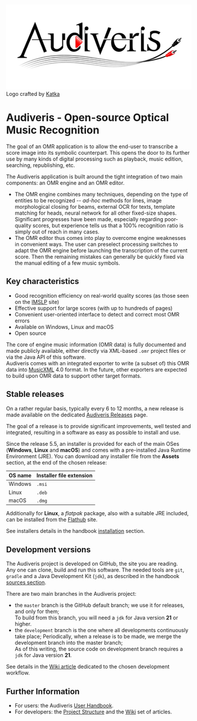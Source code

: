 ![](https://github.com/Audiveris/docs/blob/master/images/SplashLogo.png)
Logo crafted by [Katka](https://www.facebook.com/katkastreetart/)

# Audiveris - Open-source Optical Music Recognition

The goal of an OMR application is to allow the end-user to transcribe a score image into
its symbolic counterpart.
This opens the door to its further use by many kinds of digital processing such as
playback, music edition, searching, republishing, etc.

The Audiveris application is built around the tight integration of two main components:
an OMR engine and an OMR editor.
- The OMR engine combines many techniques, depending on the type of entities to be recognized
-- *ad-hoc* methods for lines, image morphological closing for beams, external OCR for texts,
template matching for heads, neural network for all other fixed-size shapes.   
Significant progresses have been made, especially regarding poor-quality scores,
but experience tells us that a 100% recognition ratio is simply out of reach in many cases.
- The OMR editor thus comes into play to overcome engine weaknesses in convenient ways.
The user can preselect processing switches to adapt the OMR engine before launching the
transcription of the current score.
Then the remaining mistakes can generally be quickly fixed
via the manual editing of a few music symbols.

## Key characteristics

* Good recognition efficiency on real-world quality scores (as those seen on the [IMSLP][imslp] site)
* Effective support for large scores (with up to hundreds of pages)
* Convenient user-oriented interface to detect and correct most OMR errors
* Available on Windows, Linux and macOS
* Open source

The core of engine music information (OMR data) is fully documented and made publicly available,
either directly via XML-based `.omr` project files or via the Java API of this software.   
Audiveris comes with an integrated exporter to write (a subset of) this OMR data into
[MusicXML][musicxml] 4.0 format.
In the future, other exporters are expected to build upon OMR data to support other target formats.

## Stable releases

On a rather regular basis, typically every 6 to 12 months, a new release is made available
on the dedicated [Audiveris Releases][releases] page.

The goal of a release is to provide significant improvements, well tested and integrated,
resulting in a software as easy as possible to install and use.

Since the release 5.5, an installer is provided for each of the main OSes
(**Windows**, **Linux** and **macOS**) and comes with a pre-installed Java Runtime Environment (JRE).
You can download any installer file from the **Assets** section, at the end of the chosen release:

| OS name | Installer file extension |
| :---    | :---   |
| Windows | `.msi` |
| Linux   | `.deb` |
| macOS   | `.dmg` |

Additionally for **Linux**, a _flatpak_ package, also with a suitable JRE included,
can be installed from the [Flathub] site.

See installers details in the handbook [installation] section.

## Development versions

The Audiveris project is developed on GitHub, the site you are reading.  
Any one can clone, build and run this software. 
The needed tools are `git`, `gradle` and a Java Development Kit (`jdk`),
as described in the handbook [sources section][sources].

There are two main branches in the Audiveris project:
- the `master` branch is the GitHub default branch;
we use it for releases, and only for them;  
To build from this branch, you will need a `jdk` for Java version **21** or higher.
- the `development` branch is the one where all developments continuously take place;
Periodically, when a release is to be made, we merge the development branch into the master branch;  
As of this writing, the source code on development branch requires a `jdk` for Java version **21**.

See details in the [Wiki article][workflow] dedicated to the chosen development workflow.

## Further Information

- For users: the Audiveris [User Handbook][handbook].
- For developers: the [Project Structure][project] and the [Wiki][audiveris-wiki] set of articles.

[audiveris-wiki]: https://github.com/Audiveris/audiveris/wiki
[Flathub]:        https://flathub.org/apps/org.audiveris.audiveris
[handbook]:       https://audiveris.github.io/audiveris/
[imslp]:          https://imslp.org/
[installation]:   https://audiveris.github.io/audiveris/_pages/tutorials/install/binaries/
[musicxml]:       http://www.musicxml.com/
[project]:        project-structure.md
[releases]:       https://github.com/Audiveris/audiveris/releases
[sources]:        https://audiveris.github.io/audiveris/_pages/tutorials/install/sources/
[workflow]:       https://github.com/Audiveris/audiveris/wiki/Git-Workflow
